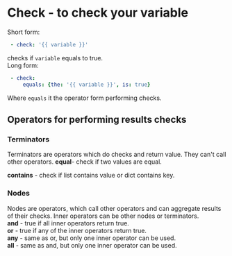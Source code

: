 # Check - to check your variable
Short form:
```yaml
 - check: '{{ variable }}'
```
checks if `variable` equals to true.  
Long form:  
```yaml
 - check:
     equals: {the: '{{ variable }}', is: true}
```
Where `equals` it the operator form performing checks. 

## Operators for performing results checks
### Terminators
Terminators are operators which do checks and return value. They can't call other operators.
__equal__- check if two values are equal.

__contains__ - check if list contains value or dict contains key.

### Nodes
Nodes are operators, which call other operators and can aggregate results of their checks. 
Inner operators can be other nodes or terminators.    
__and__ - true if all inner operators return true.  
__or__ - true if any of the inner operators return true.  
__any__ - same as or, but only one inner operator can be used.  
__all__ - same as and, but only one inner operator can be used.